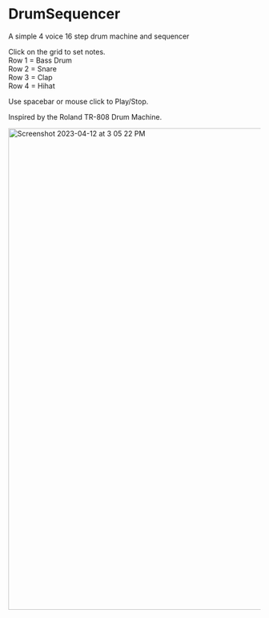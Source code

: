 # DrumSequencer
A simple 4 voice 16 step drum machine and sequencer 

Click on the grid to set notes. <br>
Row 1 = Bass Drum<br>
Row 2 = Snare<br>
Row 3 = Clap<br>
Row 4 = Hihat<br>

Use spacebar or mouse click to Play/Stop.

Inspired by the Roland TR-808 Drum Machine. 

<img width="960" alt="Screenshot 2023-04-12 at 3 05 22 PM" src="https://user-images.githubusercontent.com/94253809/231338130-7bff59c3-6e6d-4806-bcff-751443a4fb84.png">
